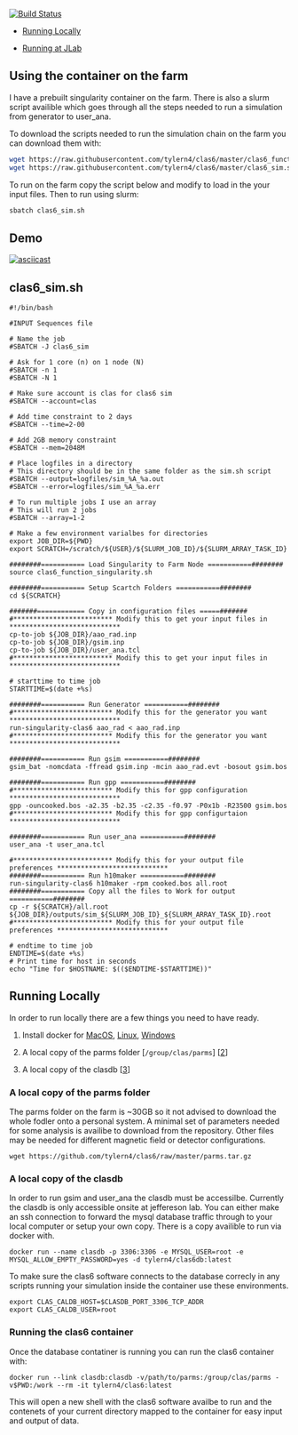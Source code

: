 
[![Build Status](https://travis-ci.com/tylern4/clas6.svg?token=Hour3TGGb984zn33pgvC&branch=master)](https://travis-ci.com/tylern4/clas6)

  * [Running Locally](#running-locally)

  * [Running at JLab](#using-the-container-on-the-farm)
  
  

## Using the container on the farm

I have a prebuilt singularity container on the farm. There is also a slurm script availible which goes through all the steps needed to run a simulation from generator to user\_ana.

To download the scripts needed to run the simulation chain on the farm you can download them with:

```bash
wget https://raw.githubusercontent.com/tylern4/clas6/master/clas6_function_singularity.sh
wget https://raw.githubusercontent.com/tylern4/clas6/master/clas6_sim.sh
```

To run on the farm copy the script below and modify to load in the your input files. Then to run using slurm:

```bash
sbatch clas6_sim.sh
```

## Demo

[![asciicast](https://asciinema.org/a/ZMqJwxOmJ5PmIhiR6ISAvPaAM.png)](https://asciinema.org/a/ZMqJwxOmJ5PmIhiR6ISAvPaAM)

## clas6_sim.sh

```
#!/bin/bash

#INPUT Sequences file

# Name the job
#SBATCH -J clas6_sim

# Ask for 1 core (n) on 1 node (N)
#SBATCH -n 1
#SBATCH -N 1

# Make sure account is clas for clas6 sim
#SBATCH --account=clas

# Add time constraint to 2 days
#SBATCH --time=2-00

# Add 2GB memory constraint
#SBATCH --mem=2048M

# Place logfiles in a directory
# This directory should be in the same folder as the sim.sh script
#SBATCH --output=logfiles/sim_%A_%a.out
#SBATCH --error=logfiles/sim_%A_%a.err

# To run multiple jobs I use an array
# This will run 2 jobs
#SBATCH --array=1-2

# Make a few environment varialbes for directories
export JOB_DIR=${PWD}
export SCRATCH=/scratch/${USER}/${SLURM_JOB_ID}/${SLURM_ARRAY_TASK_ID}

########=========== Load Singularity to Farm Node ===========########
source clas6_function_singularity.sh

########=========== Setup Scartch Folders ===========########
cd ${SCRATCH}

#######============ Copy in configuration files =====#######
#************************* Modify this to get your input files in ****************************
cp-to-job ${JOB_DIR}/aao_rad.inp
cp-to-job ${JOB_DIR}/gsim.inp
cp-to-job ${JOB_DIR}/user_ana.tcl
#************************* Modify this to get your input files in ****************************

# starttime to time job
STARTTIME=$(date +%s)

########=========== Run Generator ===========########
#************************* Modify this for the generator you want ****************************
run-singularity-clas6 aao_rad < aao_rad.inp
#************************* Modify this for the generator you want ****************************

########=========== Run gsim ===========########
gsim_bat -nomcdata -ffread gsim.inp -mcin aao_rad.evt -bosout gsim.bos

########=========== Run gpp ===========########
#************************* Modify this for gpp configuration ****************************
gpp -ouncooked.bos -a2.35 -b2.35 -c2.35 -f0.97 -P0x1b -R23500 gsim.bos
#************************* Modify this for gpp configurtaion ****************************

########=========== Run user_ana ===========########
user_ana -t user_ana.tcl

#************************* Modify this for your output file preferences ****************************
########=========== Run h10maker ===========########
run-singularity-clas6 h10maker -rpm cooked.bos all.root
########=========== Copy all the files to Work for output ===========########
cp -r ${SCRATCH}/all.root ${JOB_DIR}/outputs/sim_${SLURM_JOB_ID}_${SLURM_ARRAY_TASK_ID}.root
#************************* Modify this for your output file preferences ****************************

# endtime to time job
ENDTIME=$(date +%s)
# Print time for host in seconds
echo "Time for $HOSTNAME: $(($ENDTIME-$STARTTIME))"
```

## Running Locally

In order to run locally there are a few things you need to have ready.

  1) Install docker for [MacOS](https://docs.docker.com/docker-for-mac/install), [Linux](https://docs.docker.com/engine/install/#server), [Windows](https://docs.docker.com/docker-for-windows/install)
  
  2) A local copy of the parms folder \[`/group/clas/parms`\] \[[2](#a-local-copy-of-the-parms-folder)\]
  
  3) A local copy of the clasdb \[[3](#a-local-copy-of-the-clasdb)\]
  
### A local copy of the parms folder

The parms folder on the farm is ~30GB so it not advised to download the whole fodler onto a personal system. A minimal set of parameters needed for some analysis is availibe to download from the repository. Other files may be needed for different magnetic field or detector configurations.

```
wget https://github.com/tylern4/clas6/raw/master/parms.tar.gz
```


### A local copy of the clasdb

In order to run gsim and user_ana the clasdb must be accessilbe. Currently the clasdb is only accessible onsite at jeffereson lab. You can either make an ssh connection to forward the mysql database traffic through to your local computer or setup your own copy. There is a copy availible to run via docker with.

```
docker run --name clasdb -p 3306:3306 -e MYSQL_USER=root -e MYSQL_ALLOW_EMPTY_PASSWORD=yes -d tylern4/clas6db:latest
```
To make sure the clas6 software connects to the database correcly in any scripts running your simulation inside the container use these environments.

```
export CLAS_CALDB_HOST=$CLASDB_PORT_3306_TCP_ADDR
export CLAS_CALDB_USER=root
```


### Running the clas6 container

Once the database contatiner is running you can run the clas6 container with:

```
docker run --link clasdb:clasdb -v/path/to/parms:/group/clas/parms -v$PWD:/work --rm -it tylern4/clas6:latest
```

This will open a new shell with the clas6 software availbe to run and the contenets of your current directory mapped to the container for easy input and output of data.


